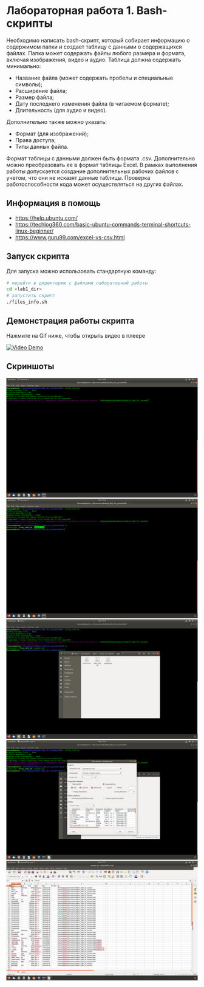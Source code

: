 # Лабораторная работа 1. Bash-скрипты

Необходимо написать bash-скрипт, который собирает информацию о содержимом папки и создает таблицу с данными о содержащихся файлах. 
Папка может содержать файлы любого размера и формата, включая изображения, видео и аудио. 
Таблица должна содержать минимально:

* Название файла (может содержать пробелы и специальные символы);
* Расширение файла;
* Размер файла;
* Дату последнего изменения файла (в читаемом формате);
* Длительность (для аудио и видео).

Дополнительно также можно указать:
* Формат (для изображений);
* Права доступа;
* Типы данных файла.

Формат таблицы с данными должен быть формата .csv. Дополнительно можно преобразовать ее в формат таблицы Excel.
В рамках выполнения работы допускается создание дополнительных рабочих файлов с учетом, что они не исказят данные таблицы.
Проверка работоспособности кода может осуществляться на других файлах.

## Информация в помощь 
* https://help.ubuntu.com/ 
* https://techlog360.com/basic-ubuntu-commands-terminal-shortcuts-linux-beginner/ 
* https://www.guru99.com/excel-vs-csv.html

## Запуск скрипта
Для запуска можно использовать стандартную команду:
```bash
# перейти в директорию с файлами лабораторной работы
cd <lab1_dir>
# запустить скрипт
./files_info.sh
```

## Демонстрация работы скрипта

Нажмите на Gif ниже, чтобы открыть видео в плеере

[![Video Demo](https://raw.githubusercontent.com/artif467/dev-notes/master/lab1%20(1).gif?token=AE5L3NG7P2ZSLJUOC7PCLE266MIJ2)](https://yadi.sk/i/ITrcNE-gQyGUmg)

## Скриншоты

![01](https://raw.githubusercontent.com/Nelson789/4_labs_for_system/master/lab1/Screenshot%20from%202020-06-23%2011-09-52.png)
![02](https://raw.githubusercontent.com/Nelson789/4_labs_for_system/master/lab1/Screenshot%20from%202020-06-23%2011-10-18.png)
![03](https://raw.githubusercontent.com/Nelson789/4_labs_for_system/master/lab1/Screenshot%20from%202020-06-23%2011-10-51.png)
![04](https://raw.githubusercontent.com/Nelson789/4_labs_for_system/master/lab1/Screenshot%20from%202020-06-23%2011-10-58.png)
![05](https://raw.githubusercontent.com/Nelson789/4_labs_for_system/master/lab1/Screenshot%20from%202020-06-23%2011-11-01.png)
